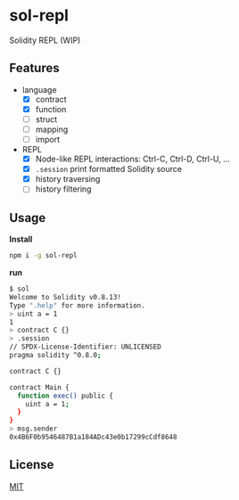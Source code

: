 # sol-repl

Solidity REPL (WIP)

## Features

* language
  * [x] contract
  * [x] function
  * [ ] struct
  * [ ] mapping
  * [ ] import
* REPL
  * [x] Node-like REPL interactions: Ctrl-C, Ctrl-D, Ctrl-U, ...
  * [x] `.session` print formatted Solidity source
  * [x] history traversing
  * [ ] history filtering

## Usage

**Install**

```sh
npm i -g sol-repl
```

**run**

```sh
$ sol
Welcome to Solidity v0.8.13!
Type ".help" for more information.
> uint a = 1
1
> contract C {}
> .session
// SPDX-License-Identifier: UNLICENSED
pragma solidity ^0.8.0;

contract C {}

contract Main {
  function exec() public {
    uint a = 1;
  }
}
> msg.sender
0x4B6F0b9546487B1a184ADc43e0b17299cCdf8648
```

## License

[MIT](./LICENSE)

